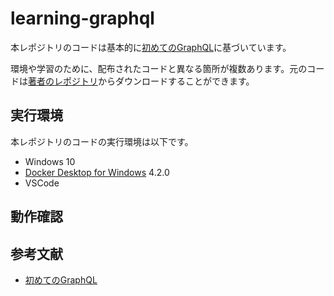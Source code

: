 # learning-graphql

本レポジトリのコードは基本的に[初めてのGraphQL]([https://www.amazon.co.jp/%E5%A2%97%E8%A3%9C%E6%94%B9%E8%A8%82%E7%89%88-Java%E8%A8%80%E8%AA%9E%E3%81%A7%E5%AD%A6%E3%81%B6%E3%83%87%E3%82%B6%E3%82%A4%E3%83%B3%E3%83%91%E3%82%BF%E3%83%BC%E3%83%B3%E5%85%A5%E9%96%80-%E7%B5%90%E5%9F%8E-%E6%B5%A9-ebook/dp/B00I8ATHGW/ref=pd_sbs_1/357-3813772-7623335?pd_rd_w=38s08&pf_rd_p=4e34a507-1281-42ae-953a-93a761caa89c&pf_rd_r=RGM2E8CPX41ETJHWJV98&pd_rd_r=1a0c6eb1-76b8-49fe-971a-98d7510a0775&pd_rd_wg=9654E&pd_rd_i=B00I8ATHGW&psc=1](https://www.amazon.co.jp/%E5%88%9D%E3%82%81%E3%81%A6%E3%81%AEGraphQL-%E2%80%95Web%E3%82%B5%E3%83%BC%E3%83%93%E3%82%B9%E3%82%92%E4%BD%9C%E3%81%A3%E3%81%A6%E5%AD%A6%E3%81%B6%E6%96%B0%E4%B8%96%E4%BB%A3API-Eve-Porcello/dp/487311893X/ref=sr_1_1?__mk_ja_JP=%E3%82%AB%E3%82%BF%E3%82%AB%E3%83%8A&crid=1B0RN404E1P5Q&keywords=graphql&qid=1655551853&sprefix=gr%2Caps%2C294&sr=8-1))に基づいています。

環境や学習のために、配布されたコードと異なる箇所が複数あります。元のコードは[著者のレポジトリ]([https://www.sbcr.jp/product/4797327030/](https://github.com/MoonHighway/learning-graphql/tree/master/chapter-05/photo-share-api))からダウンロードすることができます。

## 実行環境

本レポジトリのコードの実行環境は以下です。

- Windows 10
- [Docker Desktop for Windows](https://www.docker.com/products/docker-desktop) 4.2.0
- VSCode

## 動作確認

## 参考文献
- [初めてのGraphQL]([https://www.amazon.co.jp/%E5%A2%97%E8%A3%9C%E6%94%B9%E8%A8%82%E7%89%88-Java%E8%A8%80%E8%AA%9E%E3%81%A7%E5%AD%A6%E3%81%B6%E3%83%87%E3%82%B6%E3%82%A4%E3%83%B3%E3%83%91%E3%82%BF%E3%83%BC%E3%83%B3%E5%85%A5%E9%96%80-%E7%B5%90%E5%9F%8E-%E6%B5%A9-ebook/dp/B00I8ATHGW/ref=pd_sbs_1/357-3813772-7623335?pd_rd_w=38s08&pf_rd_p=4e34a507-1281-42ae-953a-93a761caa89c&pf_rd_r=RGM2E8CPX41ETJHWJV98&pd_rd_r=1a0c6eb1-76b8-49fe-971a-98d7510a0775&pd_rd_wg=9654E&pd_rd_i=B00I8ATHGW&psc=1](https://www.amazon.co.jp/%E5%88%9D%E3%82%81%E3%81%A6%E3%81%AEGraphQL-%E2%80%95Web%E3%82%B5%E3%83%BC%E3%83%93%E3%82%B9%E3%82%92%E4%BD%9C%E3%81%A3%E3%81%A6%E5%AD%A6%E3%81%B6%E6%96%B0%E4%B8%96%E4%BB%A3API-Eve-Porcello/dp/487311893X/ref=sr_1_1?__mk_ja_JP=%E3%82%AB%E3%82%BF%E3%82%AB%E3%83%8A&crid=1B0RN404E1P5Q&keywords=graphql&qid=1655551853&sprefix=gr%2Caps%2C294&sr=8-1))
